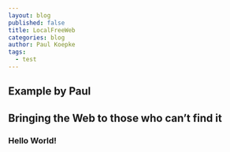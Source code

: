 ```yaml
---
layout: blog
published: false
title: LocalFreeWeb
categories: blog
author: Paul Koepke
tags: 
  - test
---
```


## Example by Paul

## Bringing the Web to those who can’t find it

### Hello World!
